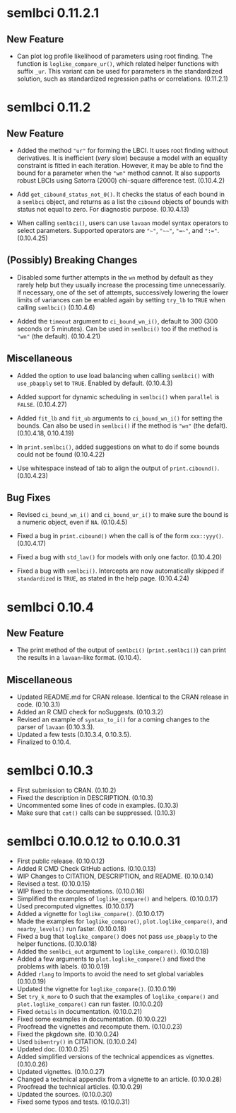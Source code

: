 # semlbci 0.11.2.1

## New Feature

- Can plot log profile likelihood of
  parameters using root finding. The
  function is `loglike_compare_ur()`,
  which related helper functions with
  suffix `_ur`. This variant can be used
  for parameters in the standardized
  solution, such as standardized
  regression paths or correlations.
  (0.11.2.1)

# semlbci 0.11.2

## New Feature

- Added the method `"ur"` for forming the
  LBCI. It uses root finding without
  derivatives. It is inefficient
  (*very* slow) because
  a model with an equality constraint is
  fitted in each iteration. However, it
  may be able to find the bound for a
  parameter when the `"wn"` method
  cannot. It also supports robust LBCIs
  using Satorra (2000) chi-square
  difference test. (0.10.4.2)

- Add `get_cibound_status_not_0()`. It
  checks the status of each bound in
  a `semlbci` object, and returns as
  a list the `cibound` objects of
  bounds with status not equal to zero.
  For diagnostic purpose. (0.10.4.13)

- When calling `semlbci()`, users can
  use `lavaan` model syntax operators to
  select parameters. Supported operators
  are `"~"`, `"~~"`, `"=~"`, and `":="`.
  (0.10.4.25)

## (Possibly) Breaking Changes

- Disabled some further attempts in
  the `wn` method by default
  as they rarely help but they usually
  increase
  the processing time unnecessarily.
  If necessary, one of the set of
  attempts, successively lowering the
  lower limits of variances can be
  enabled again by setting `try_lb`
  to `TRUE` when calling `semlbci()`
  (0.10.4.6)

- Added the `timeout` argument to
  `ci_bound_wn_i()`, default to 300
  (300 seconds or 5 minutes). Can be
  used in `semlbci()` too if the method
  is `"wn"` (the default).
  (0.10.4.21)

## Miscellaneous

- Added the option to use load balancing
  when calling `semlbci()` with
  `use_pbapply` set to `TRUE`. Enabled
  by default. (0.10.4.3)

- Added support for dynamic scheduling
  in `semlbci()` when `parallel` is
  `FALSE`. (0.10.4.27)

- Added `fit_lb` and `fit_ub` arguments
  to `ci_bound_wn_i()` for setting
  the bounds. Can also be used
  in `semlbci()` if the method is
  `"wn"` (the defalt).
  (0.10.4.18, 0.10.4.19)

- In `print.semlbci()`, added
  suggestions on what to do if some
  bounds could not be found (0.10.4.22)

- Use whitespace instead of tab to
  align the output of `print.cibound()`.
  (0.10.4.23)

## Bug Fixes

- Revised `ci_bound_wn_i()` and
  `ci_bound_ur_i()` to make
  sure the bound is a numeric object,
  even if `NA`. (0.10.4.5)

- Fixed a bug in `print.cibound()` when
  the call is of the form `xxx::yyy()`.
  (0.10.4.17)

- Fixed a bug with `std_lav()` for
  models with only one factor.
  (0.10.4.20)

- Fixed a bug with `semlbci()`.
  Intercepts are now automatically
  skipped if `standardized` is `TRUE`,
  as stated in the help page.
  (0.10.4.24)

# semlbci 0.10.4

## New Feature

- The print method of the output of
  `semlbci()` (`print.semlbci()`) can
  print the results in a `lavaan`-like
  format. (0.10.4).

## Miscellaneous

- Updated README.md for CRAN release. Identical
  to the CRAN release in code. (0.10.3.1)
- Added an R CMD check for noSuggests. (0.10.3.2)
- Revised an example of `syntax_to_i()`
  for a coming changes to the parser of
  `lavaan` (0.10.3.3).
- Updated a few tests (0.10.3.4, 0.10.3.5).
- Finalized to 0.10.4.

# semlbci 0.10.3

- First submission to CRAN. (0.10.2)
- Fixed the description in DESCRIPTION. (0.10.3)
- Uncommented some lines of code in examples. (0.10.3)
- Make sure that `cat()` calls can be suppressed. (0.10.3)

# semlbci 0.10.0.12 to 0.10.0.31

- First public release. (0.10.0.12)
- Added R CMD Check GitHub actions. (0.10.0.13)
- WIP Changes to CITATION, DESCRIPTION, and README. (0.10.0.14)
- Revised a test. (0.10.0.15)
- WIP fixed to the documentations. (0.10.0.16)
- Simplified the examples of `loglike_compare()` and helpers.  (0.10.0.17)
- Used precomputed vignettes. (0.10.0.17)
- Added a vignette for `loglike_compare()`. (0.10.0.17)
- Made the examples for `loglike_compare()`,
  `plot.loglike_compare()`, and `nearby_levels()` run faster. (0.10.0.18)
- Fixed a bug that `loglike_compare()` does not pass
  `use_pbapply` to the helper functions. (0.10.0.18)
- Added the `semlbci_out` argument to `loglike_compare()`. (0.10.0.18)
- Added a few arguments to `plot.loglike_compare()` and
  fixed the problems with labels. (0.10.0.19)
- Added `rlang` to Imports to avoid the need to set global
  variables (0.10.0.19)
- Updated the vignette for `loglike_compare()`. (0.10.0.19)
- Set `try_k_more` to 0 such that the examples of
  `loglike_compare()` and `plot.loglike_compare()` can run faster. (0.10.0.20)
- Fixed `details` in documentation. (0.10.0.21)
- Fixed some examples in documentation. (0.10.0.22)
- Proofread the vignettes and recompute them. (0.10.0.23)
- Fixed the pkgdown site. (0.10.0.24)
- Used `bibentry()` in CITATION. (0.10.0.24)
- Updated doc. (0.10.0.25)
- Added simplified versions of the technical appendices as vignettes. (0.10.0.26)
- Updated vignettes. (0.10.0.27)
- Changed a technical appendix from a vignette to an article. (0.10.0.28)
- Proofread the technical articles. (0.10.0.29)
- Updated the sources. (0.10.0.30)
- Fixed some typos and tests. (0.10.0.31)